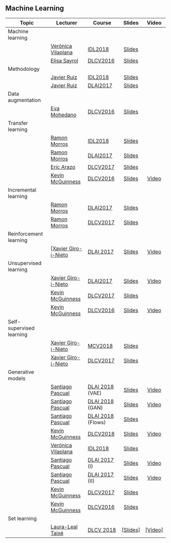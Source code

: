 [XG-web]: https://imatge.upc.edu/web/people/xavier-giro
[KM-web]: http://www.eeng.dcu.ie/~mcguinne/
[EM-web]: https://www.insight-centre.org/users/eva-mohedano
[LL-web]: https://dvl.in.tum.de/team/lealtaixe/
[ES-web]: https://imatge.upc.edu/web/people/elisa-sayrol
[VV-web]: https://imatge.upc.edu/web/people/veronica-vilaplana
[JR-web]: https://imatge.upc.edu/web/people/javier-ruiz-hidalgo
[RM-web]: https://imatge.upc.edu/web/people/josep-ramon-morros
[MC-web]: http://www.costa-jussa.com/
[SP-web]: https://scholar.google.com/citations?user=7cVOyh0AAAAJ&hl=en
[AB-web]: https://scholar.google.es/citations?user=C5AUXO4AAAAJ&hl=en
[MB-web]: https://imatge.upc.edu/web/people/miriam-bellver
[VC-web]: https://imatge.upc.edu/web/people/victor-campos
[EA-web]: https://www.insight-centre.org/users/eric-arazo-sanchez

[IDL2018]: https://telecombcn-dl.github.io/2018-idl/
[IDL2019]: https://telecombcn-dl.github.io/2019-idl/

[DLCV2016]: http://imatge-upc.github.io/telecombcn-2016-dlcv/
[DLCV2017]: https://telecombcn-dl.github.io/2017-dlcv/
[DLCV2018]: https://telecombcn-dl.github.io/2018-dlcv/
[DLCV2019]: https://telecombcn-dl.github.io/2019-dlcv/

[DLV2018]: https://mcv-m6-video.github.io/deepvideo-2018/

[DLSL2017]: https://telecombcn-dl.github.io/2017-dlsl/
[DLSL2018]: https://telecombcn-dl.github.io/2018-dlsl/

[DLMM2017]: https://telecombcn-dl.github.io/dlmm-2017-dcu/
[DLMM2018]: https://telecombcn-dl.github.io/2018-dlmm/

[DLAI2017]: https://telecombcn-dl.github.io/2017-dlai/
[DLAI2018]: https://telecombcn-dl.github.io/2018-dlai/

[MCV2018]: https://mcv-m6-video.github.io/deepvideo-2018/

## Machine Learning

| Topic          | Lecturer                     | Course                 | Slides                    | Video             |
| -------------- |  --------------------------- | ---------------------- | :-----------------------: | :---------------: |
| Machine learning     | | | | |
|                | [Verónica Vilaplana][VV-web] | [IDL2018] | [Slides][idl2018-d1l2-slides] |  | 
|                | [Elisa Sayrol][ES-web] | [DLCV2016] | [Slides][dlcv2016-classification-slides]  |   |
| Methodology     | | | | |
|                | [Javier Ruiz][JR-web] | [IDL2018]  | [Slides][idl2018-d2l4-slides] |  | 
|                | [Javier Ruiz][JR-web] | [DLAI2017] | [Slides][dlai2017-d6l2-slides] |  | 
| Data augmentation     | | | | |
|                | [Eva Mohedano][EM-web] | [DLCV2016] | [Slides][dlcv2016-augmentation-slides] |  | 
| Transfer learning     | | | | |
|       | [Ramon Morros][RM-web] | [IDL2018] | [Slides][idl2018-d3l2-slides] |   | 
|       | [Ramon Morros][RM-web] | [DLAI2017] | [Slides][dlai2017-d5l2-slides] |   | 
|       | [Eric Arazo][EA-web] | [DLCV2017] | [Slides][dlcv2017-d2l3-slides] |   | 
|       | [Kevin McGuinness][KM-web]| [DLCV2016] | [Slides][dlcv2016-transfer-slides] | [Video][dlcv2016-transfer-video] |
| Incremental learning     | | | | |
|                | [Ramon Morros][RM-web] | [DLAI2017] | [Slides][dlai2017-d6l1-slides] |  |
|                | [Ramon Morros][RM-web] | [DLCV2017] | [Slides][dlcv2017-d3l2-slides] |  |
| Reinforcement learning     | | | | |
|                | [[Xavier Giro-i-Nieto][XG-web] | [DLAI 2017][dlai2017] | [Slides][dlai2017-d7l2-slides] | [Video][dlai2017-d7l2-video]  |
| Unsupervised learning     | | | | |
|  | [Xavier Giro-i-Nieto][XG-web] | [DLAI2017] | [Slides][dlai2017-d9l1-slides] | [Video][dlai2017-d9l1-video] |
|  | [Kevin McGuinness][KM-web]| [DLCV2017] | [Slides][dlcv2017-d2l6-slides] |  |
|  | [Kevin McGuinness][KM-web]| [DLCV2016] | [Slides][dlcv2016-unsupervised-slides]|[Video][dlcv2016-unsupervised-video] |
| Self-supervised learning     | | | | |
|     | [Xavier Giro-i-Nieto][XG-web] | [MCV2018] | [Slides][mcv2018-video-features] |  |
|     | [Xavier Giro-i-Nieto][XG-web] | [DLCV2017] | [Slides][dlcv2017-d4l4-slides] |  |
| Generative models     | | | | |
|    | [Santiago Pascual][SP-web] | [DLAI 2018][dlai2018] (VAE) | [Slides][dlai2018-d07l1-slides] | [Video][dlai2018-d07l1-video] |
|    | [Santiago Pascual][SP-web] | [DLAI 2018][dlai2018] (GAN) | [Slides][dlai2018-d09l1-slides] | [Video][dlai2018-d09l1-video] |
|    | [Santiago Pascual][SP-web] | [DLAI 2018][dlai2018] (Flows) | [Slides][dlai2018-d09l2-slides] |  |
|                | [Kevin McGuinness][KM-web]| [DLCV2018] | [Slides][dlcv2018-D4l3-slides]  |  [Video][dlcv2018-d4l3-video]  |
|                | [Verónica Vilaplana][VV-web] | [IDL2018] | [Slides][idl2018-d4l3-slides] |  | 
|    | [Santiago Pascual][SP-web] | [DLAI 2017][dlai2017] (I) | [Slides][dlai2017-d9l2-slides] | [Video][dlai2017-d9l2-video] |
|    | [Santiago Pascual][SP-web] | [DLAI 2017][dlai2017] (II) | [Slides][dlai2017-d10l1-slides] | [Video][dlai2017-d10l1-video] |
|                | [Kevin McGuinness][KM-web]| [DLCV2017] | [Slides][dlcv2017-d3l4-slides]  |    |
|                | [Kevin McGuinness][KM-web]| [DLCV2016] | [Slides][dlcv2016-generative-slides]  |    |
| Set learning     | | | | |
|                | [Laura-Leal Taixé][LL-web]| [DLCV 2018][dlcv2018] | [[Slides]][dlcv2018-d3l6-slides]  | [[Video]][dlcv2018-d3l6-video]   |

[dlcv2016-classification-slides]: http://www.slideshare.net/xavigiro/image-classification-dlcv-d1l2
[dlcv2016-augmentation-slides]: http://www.slideshare.net/xavigiro/deep-learning-for-computer-vision-data-augmentation-upc-2016
[dlcv2016-transfer-slides]: http://www.slideshare.net/xavigiro/deep-learning-for-computer-vision-transfer-learning-and-domain-adaptation-upc-2016
[dlcv2016-transfer-video]: https://www.youtube.com/watch?v=UKleTP1Zy1U
[dlcv2016-unsupervised-slides]: http://www.slideshare.net/xavigiro/deep-learning-for-computer-vision-unsupervised-learning-upc-2016
[dlcv2016-unsupervised-video]: https://www.youtube.com/watch?v=5fxj0R4U2F4
[dlcv2016-generative-slides]: http://www.slideshare.net/xavigiro/deep-learning-for-computer-vision-generative-models-and-adversarial-training-upc-2016

[idl2018-d2l4-slides]: https://github.com/telecombcn-dl/2018-idl/raw/master/slides/D2L4_Methodology.pdf
[idl2018-d3l2-slides]: https://github.com/telecombcn-dl/2018-idl/raw/master/slides/D3L2_TransferLearning.pdf
[idl2018-d4l3-slides]: https://github.com/telecombcn-dl/2018-idl/raw/master/slides/D4L3_GAN.pdf

[dlcv2017-d2l3-slides]: https://www.slideshare.net/xavigiro/transfer-learning-and-domain-adaptation-d2l3-2017-upc-deep-learning-for-computer-vision
[dlcv2017-d2l6-slides]: https://www.slideshare.net/xavigiro/unsupervised-learning-d2l6-2017-upc-deep-learning-for-computer-vision
[dlcv2017-d3l2-slides]: https://www.slideshare.net/xavigiro/lifelong-incremental-learning-d3l2-2017-upc-deep-learning-for-computer-vision
[dlcv2017-d3l4-slides]: https://www.slideshare.net/xavigiro/generative-models-and-adversarial-training-d3l4-2017-upc-deep-learning-for-computer-vision
[dlcv2017-d4l4-slides]: https://www.slideshare.net/xavigiro/learning-with-videos-d4l4-2017-upc-deep-learning-for-computer-vision

[idl2018-d1l2-slides]: https://github.com/telecombcn-dl/2018-idl/raw/master/slides/D1L2-MachineLearning.pdf
[dlai2017-d5l2-slides]: https://www.slideshare.net/xavigiro/transfer-learning-and-domain-adaptation-dlai-d5l2-2017-upc-deep-learning-for-artificial-intelligence
[dlai2017-d6l1-slides]: https://www.slideshare.net/xavigiro/lifelong-incremental-learning-dlai-d6l1-2017-upc-deep-learning-for-artificial-intelligence
[dlai2017-d6l2-slides]: https://www.slideshare.net/xavigiro/methodology-dlai-d6l2-2017-upc-deep-learning-for-artificial-intelligence
[dlai2017-d7l2-slides]: https://www.slideshare.net/xavigiro/reinforcement-learning-dlai-d7l2-2017-upc-deep-learning-for-artificial-intelligence
[dlai2017-d7l2-video]: https://youtu.be/vPlWFj0-j7I
[dlai2017-d9l1-slides]: https://www.slideshare.net/xavigiro/unsupervised-learning-dlai-d9l1-2017-upc-deep-learning-for-artificial-intelligence
[dlai2017-d9l1-video]: https://youtu.be/RY7AF-DA0TU
[dlai2017-d9l2-slides]: https://www.slideshare.net/xavigiro/deep-generative-models-i-dlai-d9l2-2017-upc-deep-learning-for-artificial-intelligence
[dlai2017-d9l2-video]: https://youtu.be/FeJT8ejgsL0
[dlai2017-d10l1-slides]: https://www.slideshare.net/xavigiro/deep-generative-models-ii-dlai-d10l1-2017-upc-deep-learning-for-artificial-intelligence
[dlai2017-d10l1-video]: https://www.youtube.com/watch?v=a1aM0yUJXUI
[mcv2018-video-language]: https://www.slideshare.net/xavigiro/deep-learning-for-video-language-upc-2018

[mcv2018-video-features]: https://www.slideshare.net/xavigiro/deep-learning-from-videos-upc-2018


[dlcv2018-d3l6-slides]: https://www.slideshare.net/xavigiro/towards-set-learning-and-prediction-laura-lealtaixe-upc-barcelona-2018
[dlcv2018-d3l6-video]: https://youtu.be/L4V-gdYYQcY
[dlcv2018-D4L3-slides]: https://www.slideshare.net/xavigiro/deep-generative-models-kevin-mcguinness-upc-barcelona-2018
[dlcv2018-d4l3-video]: https://youtu.be/p19sJjA-le0

[dlai2018-d07l1-slides]: https://www.slideshare.net/xavigiro/variational-autoencoders-vae-santiago-pascual-upc-barcelona-2018
[dlai2018-d07l1-video]: https://youtu.be/nSyj85PbhkI
[dlai2018-d09l1-slides]: https://www.slideshare.net/xavigiro/generative-adversarial-networks-gan-santiago-pascual-upc-barcelona-2018
[dlai2018-d09l1-video]: https://youtu.be/b3CI46RSOjU
[dlai2018-d09l2-slides]: https://www.slideshare.net/xavigiro/pixelcnn-wavenet-normalizing-flows-santiago-pascual-upc-barcelona-2018
[dlai2018-d09l2-video]: https://youtu.be/7XRpVKpbxq8




